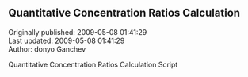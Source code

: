 ## Quantitative Concentration Ratios Calculation  
Originally published: 2009-05-08 01:41:29  
Last updated: 2009-05-08 01:41:29  
Author: donyo Ganchev  
  
Quantitative Concentration Ratios Calculation Script